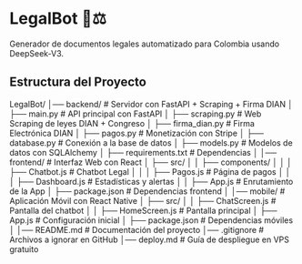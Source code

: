 
# LegalBot 🤖⚖️

Generador de documentos legales automatizado para Colombia usando DeepSeek-V3.

## Estructura del Proyecto
LegalBot/
│── backend/                   # Servidor con FastAPI + Scraping + Firma DIAN
│   ├── main.py                # API principal con FastAPI
│   ├── scraping.py            # Web Scraping de leyes DIAN + Congreso
│   ├── firma_dian.py          # Firma Electrónica DIAN
│   ├── pagos.py               # Monetización con Stripe
│   ├── database.py            # Conexión a la base de datos
│   ├── models.py              # Modelos de datos con SQLAlchemy
│   ├── requirements.txt       # Dependencias
│
│── frontend/                   # Interfaz Web con React
│   ├── src/
│   │   ├── components/
│   │   │   ├── Chatbot.js     # Chatbot Legal
│   │   │   ├── Pagos.js       # Página de pagos
│   │   │   ├── Dashboard.js   # Estadísticas y alertas
│   │   ├── App.js             # Enrutamiento de la App
│   ├── package.json           # Dependencias frontend
│
│── mobile/                     # Aplicación Móvil con React Native
│   ├── src/
│   │   ├── ChatScreen.js      # Pantalla del chatbot
│   │   ├── HomeScreen.js      # Pantalla principal
│   ├── App.js                 # Configuración inicial
│   ├── package.json           # Dependencias móviles
│
│── README.md                   # Documentación del proyecto
│── .gitignore                   # Archivos a ignorar en GitHub
│── deploy.md                   # Guía de despliegue en VPS gratuito
